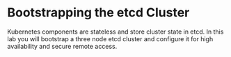 # Bootstrapping the etcd Cluster

Kubernetes components are stateless and store cluster state in etcd. In this lab you will bootstrap a three node etcd cluster and configure it for high availability and secure remote access.